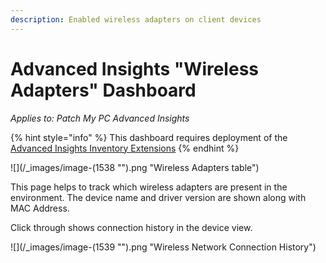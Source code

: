 ```yaml
---
description: Enabled wireless adapters on client devices
---
```


# Advanced Insights "Wireless Adapters" Dashboard

_Applies to: Patch My PC Advanced Insights_

{% hint style="info" %}
This dashboard requires deployment of the [Advanced Insights Inventory Extensions](../../advanced-insights-inventory-extensions/)
{% endhint %}

![](/_images/image-(1538 "").png "Wireless Adapters table")

This page helps to track which wireless adapters are present in the environment. The device name and driver version are shown along with MAC Address.&#x20;

Click through shows connection history in the device view.

![](/_images/image-(1539 "").png "Wireless Network Connection History")